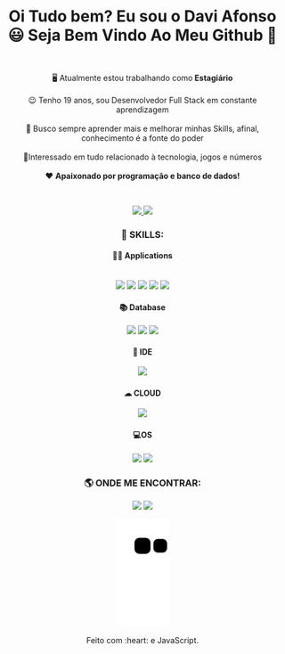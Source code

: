 <div>
  <h1 align="center">Oi Tudo bem? Eu sou o Davi Afonso 😃️ Seja Bem Vindo Ao Meu Github 👋</h1>
  <div align="center">
 
  <br>
  <div>
    <!---->
     <p>
        🖥️ Atualmente estou trabalhando como<b> Estagiário</b><br><br>
        😉 Tenho 19 anos, sou Desenvolvedor Full Stack em constante aprendizagem<br><br>
        🔭 Busco sempre aprender mais e melhorar minhas Skills, afinal, conhecimento é a fonte do poder<br><br>
        🤔Interessado em tudo relacionado à tecnologia, jogos e números</b><br><br>
        ❤️ <b>Apaixonado por programação e banco de dados!</b><br>
      </p>
    <!---->
 
  </a><br>
 
</div>


<!-- <h1 align="center"> 
  Trybe
</h1>

<p align="center"><i>"A Trybe é uma escola do futuro para qualquer pessoa que deseja construir uma carreira de sucesso em tecnologia. Como estudante a pessoa ainda tem a opção de pagar os estudos apenas quando estiver formada e com um bom trabalho."</i></p> -->

<div align="center">
  <a href="https://github.com/DaviAfonso88">
    <img height="150em" src="https://github-readme-stats.vercel.app/api?username=DaviAfonso88&count_private=true&include_all_commits=true&show_icons=true&theme=radical&hide_border=false&show_owner=true"/>
    <img height="150em" src="https://github-readme-stats.vercel.app/api/top-langs/?username=DaviAfonso88&theme=radical&hide_border=false&&layout=compact"/>
  </a>
</div>
 <h3>🚀 SKILLS:</h3>
  <h4>👨‍💻 Applications</h4>
<div align="center" valign="top"><br>
  <img src="https://img.shields.io/badge/Python-14354C?style=for-the-badge&logo=python&logoColor=white">
  <img src="https://img.shields.io/badge/Java-ED8B00?style=for-the-badge&logo=java&logoColor=white">
  <img src="https://img.shields.io/badge/JavaScript-F7DF1E?style=for-the-badge&logo=javascript&logoColor=black">
  <img src="https://img.shields.io/badge/HTML5-E34F26?style=for-the-badge&logo=html5&logoColor=white">
  <img src="https://img.shields.io/badge/CSS-239120?&style=for-the-badge&logo=css3&logoColor=white">
    <h4>📚  Database</h4>
   <img src="https://img.shields.io/badge/Microsoft_SQL_Server-CC2927?style=for-the-badge&logo=microsoft-sql-server&logoColor=white">
   <img src="https://img.shields.io/badge/MySQL-005C84?style=for-the-badge&logo=mysql&logoColor=whitee">
   <img src="https://img.shields.io/badge/Oracle-F80000?style=for-the-badge&logo=Oracle&logoColor=white">
   <h4>🔧 IDE</h4>
  <img src="https://img.shields.io/badge/Visual_Studio_Code-0078D4?style=for-the-badge&logo=visual%20studio%20code&logoColor=white">
     <h4>☁ CLOUD</h4>
   <img src="https://img.shields.io/badge/microsoft%20azure-0089D6?style=for-the-badge&logo=microsoft-azure&logoColor=white">
     <h4>💻OS</h4>
   <img src="https://img.shields.io/badge/Windows-0078D6?style=for-the-badge&logo=windows&logoColor=white">
   <img src="https://img.shields.io/badge/Linux-FCC624?style=for-the-badge&logo=linux&logoColor=black">
 
  
<!--   <img align="center" alt="github" height="30" width="40" src="https://raw.githubusercontent.com/devicons/devicon/master/icons/github/github-original.svg"> -->
 

<div align="center">
   <h3>🌎 ONDE ME ENCONTRAR:</h3>
  <a href="https://www.linkedin.com/in/davi-afonso-b98a87224/" target="_blank"><img src="https://img.shields.io/badge/-LinkedIn-%230077B5?style=for-the-badge&logo=linkedin&logoColor=white" target="_blank"></a> 
  <a href="mailto:daviafonso5894@gmail.com"><img src="https://img.shields.io/badge/-Gmail-%23333?style=for-the-badge&logo=gmail&logoColor=white" target="_blank"></a>
</div>

<div align="center">
  
  ![Snake animation](https://github.com/DaviAfonso88/DaviAfonso88/blob/output/github-contribution-grid-snake.svg)
  
</div>

<div align="center">
  <p>Feito com :heart: e JavaScript.</p>
  
</div>
